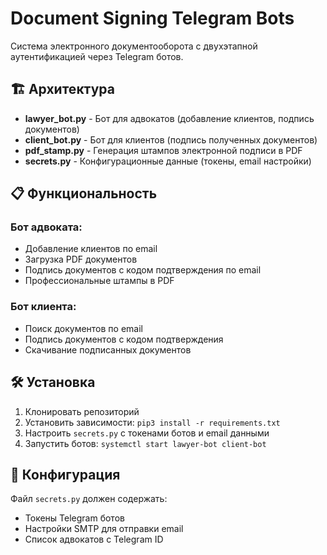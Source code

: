 # Document Signing Telegram Bots

Система электронного документооборота с двухэтапной аутентификацией через Telegram ботов.

## 🏗️ Архитектура

- **lawyer_bot.py** - Бот для адвокатов (добавление клиентов, подпись документов)
- **client_bot.py** - Бот для клиентов (подпись полученных документов)  
- **pdf_stamp.py** - Генерация штампов электронной подписи в PDF
- **secrets.py** - Конфигурационные данные (токены, email настройки)

## 📋 Функциональность

### Бот адвоката:
- Добавление клиентов по email
- Загрузка PDF документов
- Подпись документов с кодом подтверждения по email
- Профессиональные штампы в PDF

### Бот клиента:
- Поиск документов по email
- Подпись документов с кодом подтверждения
- Скачивание подписанных документов

## 🛠️ Установка

1. Клонировать репозиторий
2. Установить зависимости: `pip3 install -r requirements.txt`
3. Настроить `secrets.py` с токенами ботов и email данными
4. Запустить ботов: `systemctl start lawyer-bot client-bot`

## 🔧 Конфигурация

Файл `secrets.py` должен содержать:
- Токены Telegram ботов
- Настройки SMTP для отправки email
- Список адвокатов с Telegram ID
